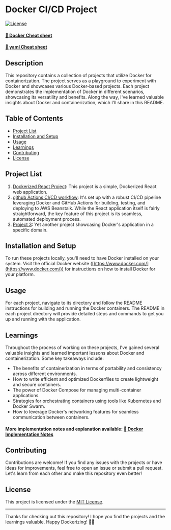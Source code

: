 # Docker CI/CD Project

[![License](https://img.shields.io/badge/license-MIT-blue.svg)](LICENSE)

#### [ 🔗 Docker Cheat sheet](./docs/cheat_sheet.md) 
#### [ 🔗 yaml Cheat sheet]() 

## Description

This repository contains a collection of projects that utilize Docker for containerization. The project serves as a playground to experiment with Docker and showcases various Docker-based projects. Each project demonstrates the implementation of Docker in different scenarios, showcasing its versatility and benefits. Along the way, I've learned valuable insights about Docker and containerization, which I'll share in this README.

## Table of Contents

- [Project List](#project-list)
- [Installation and Setup](#installation-and-setup)
- [Usage](#usage)
- [Learnings](#learnings)
- [Contributing](#contributing)
- [License](#license)

## Project List

1. [Dockerized React Project](/client/README.md): This project is a simple, Dockerized React web application. 
2. [github Actions CI/CD workflow](/.github/workflows//README.md): It's set up with a robust CI/CD pipeline leveraging Docker and GitHub Actions for building, testing, and deploying to AWS Beanstalk. While the React application itself is fairly straightforward, the key feature of this project is its seamless, automated deployment process.
3. [Project 3](link-to-project-3): Yet another project showcasing Docker's application in a specific domain.

## Installation and Setup

To run these projects locally, you'll need to have Docker installed on your system. Visit the official Docker website ([https://www.docker.com/](https://www.docker.com/)) for instructions on how to install Docker for your platform.

## Usage

For each project, navigate to its directory and follow the README instructions for building and running the Docker containers. The README in each project directory will provide detailed steps and commands to get you up and running with the application.

## Learnings

Throughout the process of working on these projects, I've gained several valuable insights and learned important lessons about Docker and containerization. Some key takeaways include:

- The benefits of containerization in terms of portability and consistency across different environments.
- How to write efficient and optimized Dockerfiles to create lightweight and secure containers.
- The power of Docker Compose for managing multi-container applications.
- Strategies for orchestrating containers using tools like Kubernetes and Docker Swarm.
- How to leverage Docker's networking features for seamless communication between containers.

#### More implementation notes and explanation available: [ 🔗 Docker Implementation Notes](./docs/docker_implementation_notes.md)
## Contributing

Contributions are welcome! If you find any issues with the projects or have ideas for improvements, feel free to open an issue or submit a pull request. Let's learn from each other and make this repository even better!

## License

This project is licensed under the [MIT License](LICENSE).

---

Thanks for checking out this repository! I hope you find the projects and the learnings valuable. Happy Dockerizing! 🐳🚀
